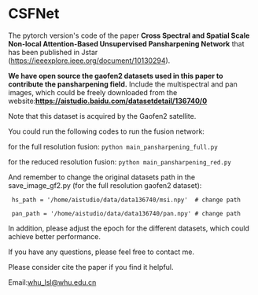# CSFNet
The pytorch version's code of the paper **Cross Spectral and Spatial Scale Non-local Attention-Based Unsupervised Pansharpening Network** that has been published in Jstar (https://ieeexplore.ieee.org/document/10130294).

**We have open source the gaofen2 datasets used in this paper to contribute the pansharpening field.** Include the multispectral and pan images, which could be freely downloaded from the website:**https://aistudio.baidu.com/datasetdetail/136740/0**

Note that this dataset is acquired by the Gaofen2 satellite.

You could run the following codes to run the fusion network: 

for the full resolution fusion:
```python main_pansharpening_full.py```

for the reduced resolution fusion:
```python main_pansharpening_red.py```

And remember to change the original datasets path in the save_image_gf2.py (for the full resolution gaofen2 dataset):

``` hs_path = '/home/aistudio/data/data136740/msi.npy'  # change path```

``` pan_path = '/home/aistudio/data/data136740/pan.npy' # change path```

In addition, please adjust the epoch for the different datasets, which could achieve better performance.

If you have any questions, please feel free to contact me.

Please consider cite the paper if you find it helpful.

Email:whu_lsl@whu.edu.cn


